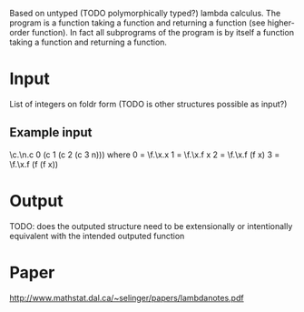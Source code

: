 Based on untyped (TODO polymorphically typed?) lambda calculus.
The program is a function taking a function and returning a function (see higher-order function). In fact all subprograms of the program is by itself a function taking a function and returning a function.

Input
=====
List of integers on foldr form (TODO is other structures possible as input?)

Example input
-------------
\c.\n.c 0 (c 1 (c 2 (c 3 n)))
  where 0 = \f.\x.x
        1 = \f.\x.f x
        2 = \f.\x.f (f x)
        3 = \f.\x.f (f (f x))


Output
======
TODO: does the outputed structure need to be extensionally or intentionally equivalent with the intended outputed function

Paper
=====
http://www.mathstat.dal.ca/~selinger/papers/lambdanotes.pdf
